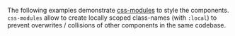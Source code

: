 The following examples demonstrate [css-modules](https://github.com/css-modules/css-modules) to style the components.
`css-modules` allow to create locally scoped class-names (with `:local`) to prevent overwrites / collisions of other components in the same codebase.
